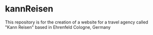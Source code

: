 # kannReisen
This repository is for the creation of a website for a travel agency called "Kann Reisen" based in Ehrenfeld Cologne, Germany
